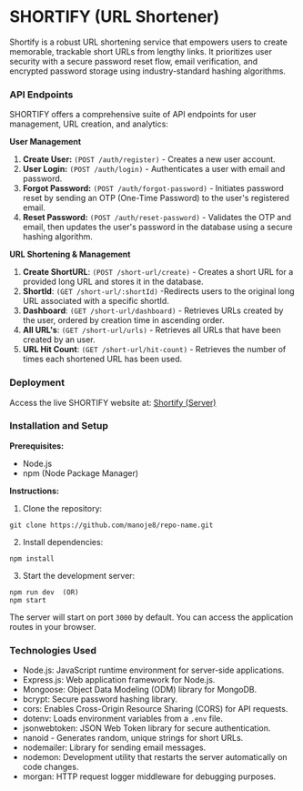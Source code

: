 # SHORTIFY (URL Shortener)


Shortify is a robust URL shortening service that empowers users to create memorable, trackable short URLs from lengthy links. It prioritizes user security with a secure password reset flow, email verification, and encrypted password storage using industry-standard hashing algorithms.

### API Endpoints

SHORTIFY offers a comprehensive suite of API endpoints for user management, URL creation, and analytics:

**User Management**

1. **Create User:** `(POST /auth/register)` - Creates a new user account.
2. **User Login:** `(POST /auth/login)` - Authenticates a user with email and password. 
3. **Forgot Password:** `(POST /auth/forgot-password)` - Initiates password reset by sending an OTP (One-Time Password) to the user's registered email.
4. **Reset Password:** `(POST /auth/reset-password)` - Validates the OTP and email, then updates the user's password in the database using a secure hashing algorithm.

**URL Shortening & Management**

1. **Create ShortURL**: `(POST /short-url/create)` - Creates a short URL for a provided long URL and stores it in the database.
2. **ShortId**: `(GET /short-url/:shortId)` -Redirects users to the original long URL associated with a specific shortId.
3. **Dashboard**: `(GET /short-url/dashboard)` - Retrieves URLs created by the user, ordered by creation time in ascending order.
4. **All URL's**: `(GET /short-url/urls)` - Retrieves all URLs that have been created by an user.
5. **URL Hit Count**: `(GET /short-url/hit-count)` - Retrieves the number of times each shortened URL has been used.

### Deployment

Access the live SHORTIFY website at: [Shortify (Server)](https://urlshortener-backend-0leu.onrender.com/)

### Installation and Setup

**Prerequisites:**

- Node.js
- npm (Node Package Manager)

**Instructions:**

1. Clone the repository:

```
git clone https://github.com/manoje8/repo-name.git
```

2. Install dependencies:

```
npm install
```

3. Start the development server:

```
npm run dev  (OR)
npm start
```

The server will start on port `3000` by default. You can access the application routes in your browser.

### Technologies Used

- Node.js: JavaScript runtime environment for server-side applications.
- Express.js: Web application framework for Node.js.
- Mongoose: Object Data Modeling (ODM) library for MongoDB.
- bcrypt: Secure password hashing library.
- cors: Enables Cross-Origin Resource Sharing (CORS) for API requests.
- dotenv: Loads environment variables from a `.env` file.
- jsonwebtoken: JSON Web Token library for secure authentication.
- nanoid - Generates random, unique strings for short URLs.
- nodemailer: Library for sending email messages.
- nodemon: Development utility that restarts the server automatically on code changes.
- morgan: HTTP request logger middleware for debugging purposes.